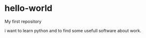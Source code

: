 # hello-world
My first repository

i want to learn python and to find some usefull software about work.
